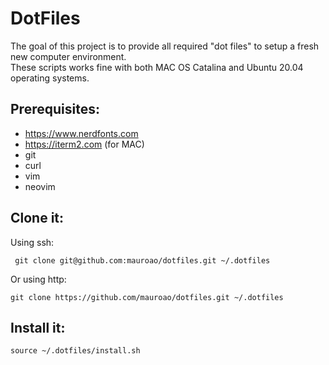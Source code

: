 # DotFiles

The goal of this project is to provide all required "dot files" to setup a fresh new computer environment.  
These scripts works fine with both MAC OS Catalina and Ubuntu 20.04 operating systems.

## Prerequisites:

- https://www.nerdfonts.com
- https://iterm2.com (for MAC)
- git
- curl
- vim
- neovim

## Clone it:

Using ssh:
```
 git clone git@github.com:mauroao/dotfiles.git ~/.dotfiles
```
Or using http:
```
git clone https://github.com/mauroao/dotfiles.git ~/.dotfiles
```

## Install it:

```
source ~/.dotfiles/install.sh
```
